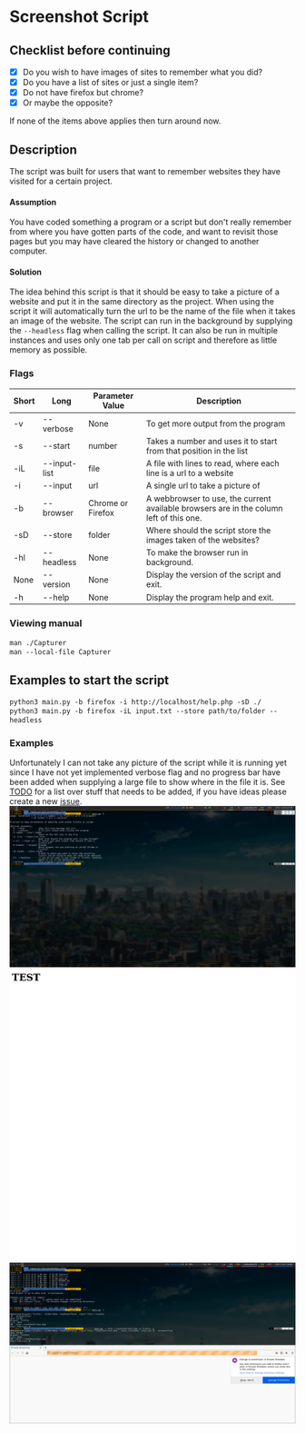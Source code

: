 # Screenshot Script

## Checklist before continuing
- [x] Do you wish to have images of sites to remember what you did?
- [x] Do you have a list of sites or just a single item?
- [x] Do not have firefox but chrome?
- [x] Or maybe the opposite?

If none of the items above applies then turn around now.

## Description
The script was built for users that want to remember websites they have visited for a certain project.

#### Assumption
You have coded something a program or a script but don't really remember from where you have gotten parts of the code, 
and want to revisit those pages but you may have cleared the history or changed to another computer.

#### Solution
The idea behind this script is that it should be easy to take a picture of a website and put it in the same directory 
as the project. When using the script it will automatically turn the url to be the name of the file when it takes an 
image of the website.
The script can run in the background by supplying the ```--headless``` flag when calling the script. 
It can also be run in multiple instances and uses only one tab per call on script and therefore as 
little memory as possible.

### Flags
Short | Long | Parameter Value | Description
------|------|-----------------|-------------
-v | --verbose | None | To get more output from the program
-s | --start | number | Takes a number and uses it to start from that position in the list
-iL | --input-list | file | A file with lines to read, where each line is a url to a website
-i | --input | url | A single url to take a picture of
-b | --browser | Chrome or Firefox | A webbrowser to use, the current available browsers are in the column left of this one.
-sD | --store | folder | Where should the script store the images taken of the websites?
-hl | --headless | None | To make the browser run in background.
None | --version | None | Display the version of the script and exit.
-h | --help | None | Display the program help and exit.

### Viewing manual
    man ./Capturer
    man --local-file Capturer

## Examples to start the script
    python3 main.py -b firefox -i http://localhost/help.php -sD ./
    python3 main.py -b firefox -iL input.txt --store path/to/folder --headless

### Examples
Unfortunately I can not take any picture of the script while it is running yet since I have not yet implemented verbose 
flag and no progress bar have been added when supplying a large file to show where in the file it is. 
See [TODO](TODO.md) for a list over stuff that needs to be added, if you have ideas please create a new [issue](https://github.com/erikkamph/screenshot_sites/issues).
![Image of script when supplying -h](help.png)
![Example image after running the script](test.png)
![Example run with verbose flag](verbose_test.png)